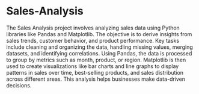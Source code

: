# Sales-Analysis
The Sales Analysis project involves analyzing sales data using Python libraries like Pandas and Matplotlib. The objective is to derive insights from sales trends, customer behavior, and product performance.
Key tasks include cleaning and organizing the data, handling missing values, merging datasets, and identifying correlations. Using Pandas, the data is processed to group by metrics such as month, product, or region. Matplotlib is then used to create visualizations like bar charts and line graphs to display patterns in sales over time, best-selling products, and sales distribution across different areas. This analysis helps businesses make data-driven decisions.
